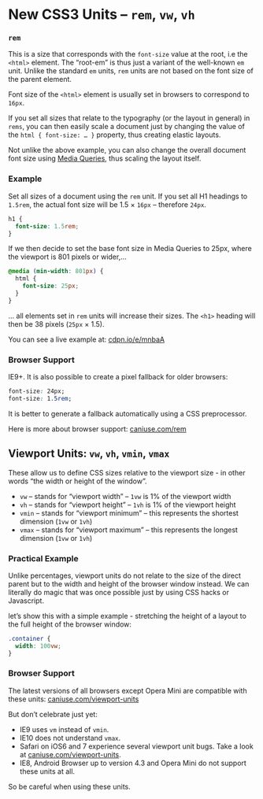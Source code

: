 New CSS3 Units – `rem`, `vw`, `vh`
==================================

### `rem`

This is a size that corresponds with the `font-size` value at the root, i.e the
`<html>` element. The “root-em” is thus just a variant of the well-known `em`
unit. Unlike the standard `em` units, `rem` units are not based on the font size
of the parent element.

Font size of the `<html>` element is usually set in browsers to correspond to
`16px`.

If you set all sizes that relate to the typography (or the layout in general) in
`rems`, you can then easily scale a document just by changing the value of the
`html { font-size: … }` property, thus creating elastic layouts.

Not unlike the above example, you can also change the overall document font size
using [Media Queries](css3-media-queries.md), thus scaling the layout itself.

### Example

Set all sizes of a document using the `rem` unit. If you set all H1 headings to
`1.5rem`, the actual font size will be 1.5 × `16px` – therefore `24px`.

```css
h1 {
  font-size: 1.5rem;
}
```


If we then decide to set the base font size in Media Queries to 25px, where the
viewport is 801 pixels or wider,…

```css
@media (min-width: 801px) {
  html {
    font-size: 25px;
  }
}
```

… all elements set in `rem` units will increase their sizes. The `<h1>` heading
will then be 38 pixels (`25px` × 1.5).

You can see a live example at: [cdpn.io/e/mnbaA](http://cdpn.io/e/mnbaA)

### Browser Support

IE9+. It is also possible to create a pixel fallback for older browsers:

```css
font-size: 24px;
font-size: 1.5rem;
```

It is better to generate a fallback automatically using a CSS preprocessor.

Here is more about browser support: [caniuse.com/rem](http://caniuse.com/rem)

Viewport Units: `vw`, `vh`, `vmin`, `vmax`
------------------------------------------

These allow us to define CSS sizes relative to the viewport size - in other
words “the width or height of the window”.

-   `vw` – stands for “viewport width” – `1vw` is 1% of the viewport width
-   `vh` – stands for “viewport height” – `1vh` is 1% of the viewport height
-   `vmin` – stands for “viewport minimum” – this represents the shortest
    dimension (`1vw` or `1vh`)
-   `vmax` – stands for “viewport maximum” – this represents the longest
    dimension (`1vw` or `1vh`)

### Practical Example

Unlike percentages, viewport units do not relate to the size of the direct
parent but to the width and height of the browser window instead. We can
literally do magic that was once possible just by using CSS hacks or Javascript.

let’s show this with a simple example - stretching the height of a layout to the
full height of the browser window:

```css
.container {
  width: 100vw;
}
```

### Browser Support

The latest versions of all browsers except Opera Mini are compatible with these
units: [caniuse.com/viewport-units](http://caniuse.com/viewport-units)

But don’t celebrate just yet:

-   IE9 uses `vm` instead of `vmin`.
-   IE10 does not understand `vmax`.
-   Safari on iOS6 and 7 experience several viewport unit bugs. Take a look at
    [caniuse.com/viewport-units](http://caniuse.com/viewport-units).
-   IE8, Android Browser up to version 4.3 and Opera Mini do not support these
    units at all.

So be careful when using these units.

